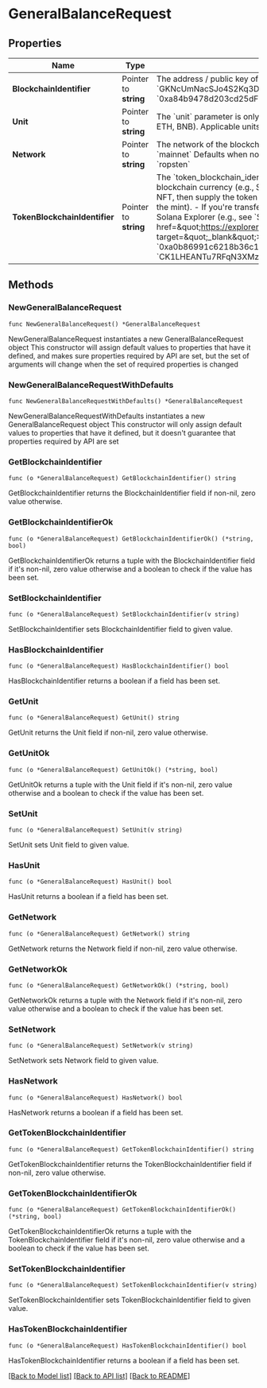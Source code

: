 # GeneralBalanceRequest

## Properties

Name | Type | Description | Notes
------------ | ------------- | ------------- | -------------
**BlockchainIdentifier** | Pointer to **string** | The address / public key of the wallet you&#39;re querying.  Examples: - Solana: &#x60;GKNcUmNacSJo4S2Kq3DuYRYRGw3sNUfJ4tyqd198t6vQ&#x60; - Ethereum: &#x60;0xa84b9478d203cd25dF722e83C87590f8028f6aAA&#x60; | [optional] 
**Unit** | Pointer to **string** | The &#x60;unit&#x60; parameter is only applicable if you are trying to retrieve the balance of the native token (e.g., SOL, ETH, BNB).   Applicable units: - Solana: &#x60;lamport&#x60;, &#x60;sol&#x60; (1 SOL &#x3D; 1e9 Lamports) - Ethereum: &#x60;wei&#x60;, &#x60;gwei&#x60;, &#x60;eth&#x60; | [optional] 
**Network** | Pointer to **string** | The network of the blockchain you selected  - Solana: &#x60;devnet&#x60;, &#x60;mainnet-beta&#x60; - Ethereum: &#x60;ropsten&#x60;, &#x60;mainnet&#x60;  Defaults when not provided (not applicable to path parameters): - Solana: &#x60;devnet&#x60; - Ethereum: &#x60;ropsten&#x60; | [optional] 
**TokenBlockchainIdentifier** | Pointer to **string** | The &#x60;token_blockchain_identifier&#x60; identifies the token you wish to transfer.  - If you&#39;re transferring a native blockchain currency (e.g., SOL, ETH, BNB), then simply do not supply this value. - If you&#39;re transfering an NFT, then supply the token address of the NFT. On Solana, this is the &#x60;mint_address&#x60; or &#x60;mint&#x60; (the address of the mint). - If you&#39;re transfering a token, supply the token address. For Solana, you can find on this on the Solana Explorer (e.g., see &#x60;SRMuApVNdxXokk5GT7XD5cUUgXMBCoAz2LHeuAoKWRt&#x60; for &lt;a href&#x3D;\&quot;https://explorer.solana.com/address/SRMuApVNdxXokk5GT7XD5cUUgXMBCoAz2LHeuAoKWRt\&quot; target&#x3D;\&quot;_blank\&quot;&gt;Serum Token&lt;/a&gt;) for the &#x60;token_address&#x60;.  Examples: - Ethereum: &#x60;0xa0b86991c6218b36c1d19d4a2e9eb0ce3606eb48&#x60; - Solana: &#x60;CK1LHEANTu7RFqN3XMzo2AnZhyus2W1vue1njrxLEM1d&#x60; | [optional] [default to "null"]

## Methods

### NewGeneralBalanceRequest

`func NewGeneralBalanceRequest() *GeneralBalanceRequest`

NewGeneralBalanceRequest instantiates a new GeneralBalanceRequest object
This constructor will assign default values to properties that have it defined,
and makes sure properties required by API are set, but the set of arguments
will change when the set of required properties is changed

### NewGeneralBalanceRequestWithDefaults

`func NewGeneralBalanceRequestWithDefaults() *GeneralBalanceRequest`

NewGeneralBalanceRequestWithDefaults instantiates a new GeneralBalanceRequest object
This constructor will only assign default values to properties that have it defined,
but it doesn't guarantee that properties required by API are set

### GetBlockchainIdentifier

`func (o *GeneralBalanceRequest) GetBlockchainIdentifier() string`

GetBlockchainIdentifier returns the BlockchainIdentifier field if non-nil, zero value otherwise.

### GetBlockchainIdentifierOk

`func (o *GeneralBalanceRequest) GetBlockchainIdentifierOk() (*string, bool)`

GetBlockchainIdentifierOk returns a tuple with the BlockchainIdentifier field if it's non-nil, zero value otherwise
and a boolean to check if the value has been set.

### SetBlockchainIdentifier

`func (o *GeneralBalanceRequest) SetBlockchainIdentifier(v string)`

SetBlockchainIdentifier sets BlockchainIdentifier field to given value.

### HasBlockchainIdentifier

`func (o *GeneralBalanceRequest) HasBlockchainIdentifier() bool`

HasBlockchainIdentifier returns a boolean if a field has been set.

### GetUnit

`func (o *GeneralBalanceRequest) GetUnit() string`

GetUnit returns the Unit field if non-nil, zero value otherwise.

### GetUnitOk

`func (o *GeneralBalanceRequest) GetUnitOk() (*string, bool)`

GetUnitOk returns a tuple with the Unit field if it's non-nil, zero value otherwise
and a boolean to check if the value has been set.

### SetUnit

`func (o *GeneralBalanceRequest) SetUnit(v string)`

SetUnit sets Unit field to given value.

### HasUnit

`func (o *GeneralBalanceRequest) HasUnit() bool`

HasUnit returns a boolean if a field has been set.

### GetNetwork

`func (o *GeneralBalanceRequest) GetNetwork() string`

GetNetwork returns the Network field if non-nil, zero value otherwise.

### GetNetworkOk

`func (o *GeneralBalanceRequest) GetNetworkOk() (*string, bool)`

GetNetworkOk returns a tuple with the Network field if it's non-nil, zero value otherwise
and a boolean to check if the value has been set.

### SetNetwork

`func (o *GeneralBalanceRequest) SetNetwork(v string)`

SetNetwork sets Network field to given value.

### HasNetwork

`func (o *GeneralBalanceRequest) HasNetwork() bool`

HasNetwork returns a boolean if a field has been set.

### GetTokenBlockchainIdentifier

`func (o *GeneralBalanceRequest) GetTokenBlockchainIdentifier() string`

GetTokenBlockchainIdentifier returns the TokenBlockchainIdentifier field if non-nil, zero value otherwise.

### GetTokenBlockchainIdentifierOk

`func (o *GeneralBalanceRequest) GetTokenBlockchainIdentifierOk() (*string, bool)`

GetTokenBlockchainIdentifierOk returns a tuple with the TokenBlockchainIdentifier field if it's non-nil, zero value otherwise
and a boolean to check if the value has been set.

### SetTokenBlockchainIdentifier

`func (o *GeneralBalanceRequest) SetTokenBlockchainIdentifier(v string)`

SetTokenBlockchainIdentifier sets TokenBlockchainIdentifier field to given value.

### HasTokenBlockchainIdentifier

`func (o *GeneralBalanceRequest) HasTokenBlockchainIdentifier() bool`

HasTokenBlockchainIdentifier returns a boolean if a field has been set.


[[Back to Model list]](../README.md#documentation-for-models) [[Back to API list]](../README.md#documentation-for-api-endpoints) [[Back to README]](../README.md)


